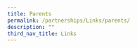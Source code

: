 ```yaml
---
title: Parents
permalink: /partnerships/Links/parents/
description: ""
third_nav_title: Links
---
```


